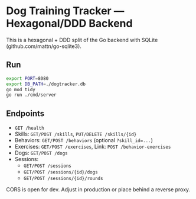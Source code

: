 # Dog Training Tracker — Hexagonal/DDD Backend

This is a hexagonal + DDD split of the Go backend with SQLite (github.com/mattn/go-sqlite3).

## Run
```bash
export PORT=8080
export DB_PATH=./dogtracker.db
go mod tidy
go run ./cmd/server
```

## Endpoints
- `GET /health`
- Skills: `GET/POST /skills`, `PUT/DELETE /skills/{id}`
- Behaviors: `GET/POST /behaviors` (optional `?skill_id=...`)
- Exercises: `GET/POST /exercises`, Link: `POST /behavior-exercises`
- Dogs: `GET/POST /dogs`
- Sessions:
  - `GET/POST /sessions`
  - `GET/POST /sessions/{id}/dogs`
  - `GET/POST /sessions/{id}/rounds`

CORS is open for dev. Adjust in production or place behind a reverse proxy.
